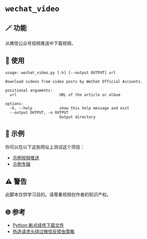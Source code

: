 # `wechat_video`

## 🪄 功能
从微信公众号视频推送中下载视频。

## 📖 使用
```text
usage: wechat_video.py [-h] [--output OUTPUT] url

Download videos from video posts by WeChat Official Accounts.

positional arguments:
  url                   URL of the article or album

options:
  -h, --help            show this help message and exit
  --output OUTPUT, -o OUTPUT
                        Output directory
```

## 🍻 示例
你可以在以下这些网址上测试这个项目：
- [示例视频推送](https://mp.weixin.qq.com/s?__biz=Mzg5ODU0MjM2NA%3D%3D&mid=2247483677&idx=1&sn=e299cc8de66a97041cb0832c282f94d4#rd)
- [示例专辑](https://mp.weixin.qq.com/mp/appmsgalbum?action=getalbum&album_id=1640869658155073541#wechat_redirect)

## ⚠️ 警告
此脚本仅供学习目的。请尊重视频创作者的知识产权。

## 🌐 参考
- [Python 断点续传下载文件](https://www.cnblogs.com/yanghao2008/p/16368311.html)
- [伪造请求头绕过微信反爬虫策略](https://github.com/systemmin/wxdown/blob/b3173e19665717b835d96caa92d9aea3af6413db/internal/service/html_parallel.go#L84)
